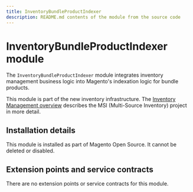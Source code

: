 ```yaml
---
title: InventoryBundleProductIndexer
description: README.md contents of the module from the source code
---
```


# InventoryBundleProductIndexer module

The `InventoryBundleProductIndexer` module integrates inventory management business logic into Magento's indexation logic for bundle products.

This module is part of the new inventory infrastructure. The
[Inventory Management overview](https://developer.adobe.com/commerce/webapi/rest/inventory/index.html)
describes the MSI (Multi-Source Inventory) project in more detail.

## Installation details

This module is installed as part of Magento Open Source. It cannot be deleted or disabled.

## Extension points and service contracts

There are no extension points or service contracts for this module.
